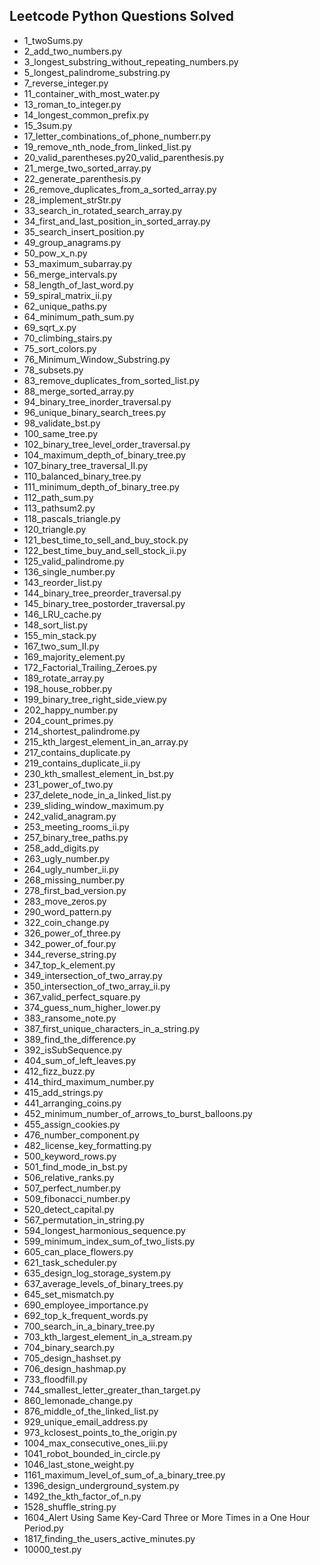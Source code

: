 ## Leetcode Python Questions Solved
- 1_twoSums.py
- 2_add_two_numbers.py
- 3_longest_substring_without_repeating_numbers.py
- 5_longest_palindrome_substring.py
- 7_reverse_integer.py
- 11_container_with_most_water.py
- 13_roman_to_integer.py
- 14_longest_common_prefix.py
- 15_3sum.py
- 17_letter_combinations_of_phone_numberr.py
- 19_remove_nth_node_from_linked_list.py
- 20_valid_parentheses.py20_valid_parenthesis.py
- 21_merge_two_sorted_array.py
- 22_generate_parenthesis.py
- 26_remove_duplicates_from_a_sorted_array.py
- 28_implement_strStr.py
- 33_search_in_rotated_search_array.py
- 34_first_and_last_position_in_sorted_array.py
- 35_search_insert_position.py
- 49_group_anagrams.py
- 50_pow_x_n.py
- 53_maximum_subarray.py
- 56_merge_intervals.py
- 58_length_of_last_word.py
- 59_spiral_matrix_ii.py
- 62_unique_paths.py
- 64_minimum_path_sum.py
- 69_sqrt_x.py
- 70_climbing_stairs.py
- 75_sort_colors.py
- 76_Minimum_Window_Substring.py
- 78_subsets.py
- 83_remove_duplicates_from_sorted_list.py
- 88_merge_sorted_array.py
- 94_binary_tree_inorder_traversal.py
- 96_unique_binary_search_trees.py
- 98_validate_bst.py
- 100_same_tree.py
- 102_binary_tree_level_order_traversal.py
- 104_maximum_depth_of_binary_tree.py
- 107_binary_tree_traversal_II.py
- 110_balanced_binary_tree.py
- 111_minimum_depth_of_binary_tree.py
- 112_path_sum.py
- 113_pathsum2.py
- 118_pascals_triangle.py
- 120_triangle.py
- 121_best_time_to_sell_and_buy_stock.py
- 122_best_time_buy_and_sell_stock_ii.py
- 125_valid_palindrome.py
- 136_single_number.py
- 143_reorder_list.py
- 144_binary_tree_preorder_traversal.py
- 145_binary_tree_postorder_traversal.py
- 146_LRU_cache.py
- 148_sort_list.py
- 155_min_stack.py
- 167_two_sum_II.py
- 169_majority_element.py
- 172_Factorial_Trailing_Zeroes.py
- 189_rotate_array.py
- 198_house_robber.py
- 199_binary_tree_right_side_view.py
- 202_happy_number.py
- 204_count_primes.py
- 214_shortest_palindrome.py
- 215_kth_largest_element_in_an_array.py
- 217_contains_duplicate.py
- 219_contains_duplicate_ii.py
- 230_kth_smallest_element_in_bst.py
- 231_power_of_two.py
- 237_delete_node_in_a_linked_list.py
- 239_sliding_window_maximum.py
- 242_valid_anagram.py
- 253_meeting_rooms_ii.py
- 257_binary_tree_paths.py
- 258_add_digits.py
- 263_ugly_number.py
- 264_ugly_number_ii.py
- 268_missing_number.py
- 278_first_bad_version.py
- 283_move_zeros.py
- 290_word_pattern.py
- 322_coin_change.py
- 326_power_of_three.py
- 342_power_of_four.py
- 344_reverse_string.py
- 347_top_k_element.py
- 349_intersection_of_two_array.py
- 350_intersection_of_two_array_ii.py
- 367_valid_perfect_square.py
- 374_guess_num_higher_lower.py
- 383_ransome_note.py
- 387_first_unique_characters_in_a_string.py
- 389_find_the_difference.py
- 392_isSubSequence.py
- 404_sum_of_left_leaves.py
- 412_fizz_buzz.py
- 414_third_maximum_number.py
- 415_add_strings.py
- 441_arranging_coins.py
- 452_minimum_number_of_arrows_to_burst_balloons.py
- 455_assign_cookies.py
- 476_number_component.py
- 482_license_key_formatting.py
- 500_keyword_rows.py
- 501_find_mode_in_bst.py
- 506_relative_ranks.py
- 507_perfect_number.py
- 509_fibonacci_number.py
- 520_detect_capital.py
- 567_permutation_in_string.py
- 594_longest_harmonious_sequence.py
- 599_minimum_index_sum_of_two_lists.py
- 605_can_place_flowers.py
- 621_task_scheduler.py
- 635_design_log_storage_system.py
- 637_average_levels_of_binary_trees.py
- 645_set_mismatch.py
- 690_employee_importance.py
- 692_top_k_frequent_words.py
- 700_search_in_a_binary_tree.py
- 703_kth_largest_element_in_a_stream.py
- 704_binary_search.py
- 705_design_hashset.py
- 706_design_hashmap.py
- 733_floodfill.py
- 744_smallest_letter_greater_than_target.py
- 860_lemonade_change.py
- 876_middle_of_the_linked_list.py
- 929_unique_email_address.py
- 973_kclosest_points_to_the_origin.py
- 1004_max_consecutive_ones_iii.py
- 1041_robot_bounded_in_circle.py
- 1046_last_stone_weight.py
- 1161_maximum_level_of_sum_of_a_binary_tree.py
- 1396_design_underground_system.py
- 1492_the_kth_factor_of_n.py
- 1528_shuffle_string.py
- 1604_Alert Using Same Key-Card Three or More Times in a One Hour Period.py
- 1817_finding_the_users_active_minutes.py
- 10000_test.py
